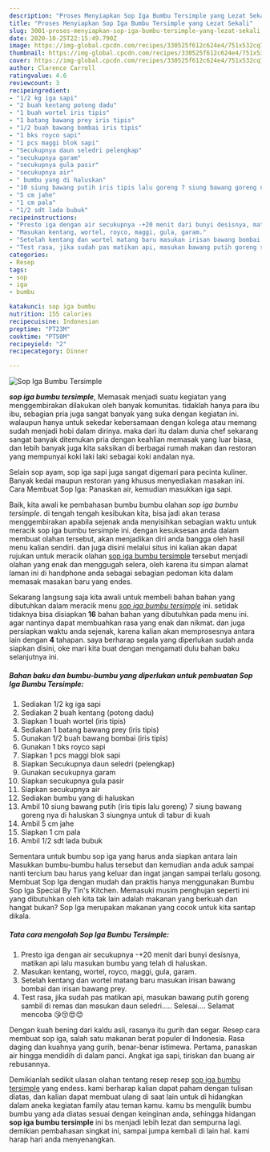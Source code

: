 ```yaml
---
description: "Proses Menyiapkan Sop Iga Bumbu Tersimple yang Lezat Sekali"
title: "Proses Menyiapkan Sop Iga Bumbu Tersimple yang Lezat Sekali"
slug: 3001-proses-menyiapkan-sop-iga-bumbu-tersimple-yang-lezat-sekali
date: 2020-10-25T22:15:49.790Z
image: https://img-global.cpcdn.com/recipes/330525f612c624e4/751x532cq70/sop-iga-bumbu-tersimple-foto-resep-utama.jpg
thumbnail: https://img-global.cpcdn.com/recipes/330525f612c624e4/751x532cq70/sop-iga-bumbu-tersimple-foto-resep-utama.jpg
cover: https://img-global.cpcdn.com/recipes/330525f612c624e4/751x532cq70/sop-iga-bumbu-tersimple-foto-resep-utama.jpg
author: Clarence Carroll
ratingvalue: 4.6
reviewcount: 3
recipeingredient:
- "1/2 kg iga sapi"
- "2 buah kentang potong dadu"
- "1 buah wortel iris tipis"
- "1 batang bawang prey iris tipis"
- "1/2 buah bawang bombai iris tipis"
- "1 bks royco sapi"
- "1 pcs maggi blok sapi"
- "Secukupnya daun seledri pelengkap"
- "secukupnya garam"
- "secukupnya gula pasir"
- "secukupnya air"
- " bumbu yang di haluskan"
- "10 siung bawang putih iris tipis lalu goreng 7 siung bawang goreng nya di haluskan 3 siungnya untuk di tabur di kuah"
- "5 cm jahe"
- "1 cm pala"
- "1/2 sdt lada bubuk"
recipeinstructions:
- "Presto iga dengan air secukupnya -+20 menit dari bunyi desisnya, matikan api lalu masukan bumbu yang telah di haluskan."
- "Masukan kentang, wortel, royco, maggi, gula, garam."
- "Setelah kentang dan wortel matang baru masukan irisan bawang bombai dan irisan bawang prey."
- "Test rasa, jika sudah pas matikan api, masukan bawang putih goreng sambil di remas dan masukan daun seledri..... Selesai.... Selamat mencoba 😘😚😍😊"
categories:
- Resep
tags:
- sop
- iga
- bumbu

katakunci: sop iga bumbu 
nutrition: 155 calories
recipecuisine: Indonesian
preptime: "PT23M"
cooktime: "PT50M"
recipeyield: "2"
recipecategory: Dinner

---
```



![Sop Iga Bumbu Tersimple](https://img-global.cpcdn.com/recipes/330525f612c624e4/751x532cq70/sop-iga-bumbu-tersimple-foto-resep-utama.jpg)

<b><i>sop iga bumbu tersimple</i></b>, Memasak menjadi suatu kegiatan yang menggembirakan dilakukan oleh banyak komunitas. tidaklah hanya para ibu ibu, sebagian pria juga sangat banyak yang suka dengan kegiatan ini. walaupun hanya untuk sekedar kebersamaan dengan kolega atau memang sudah menjadi hobi dalam dirinya. maka dari itu dalam dunia chef sekarang sangat banyak ditemukan pria dengan keahlian memasak yang luar biasa, dan lebih banyak juga kita saksikan di berbagai rumah makan dan restoran yang mempunyai koki laki laki sebagai koki andalan nya.

Selain sop ayam, sop iga sapi juga sangat digemari para pecinta kuliner. Banyak kedai maupun restoran yang khusus menyediakan masakan ini. Cara Membuat Sop Iga: Panaskan air, kemudian masukkan iga sapi.

Baik, kita awali ke pembahasan bumbu bumbu olahan <i>sop iga bumbu tersimple</i>. di tengah tengah kesibukan kita, bisa jadi akan terasa menggembirakan apabila sejenak anda menyisihkan sebagian waktu untuk meracik sop iga bumbu tersimple ini. dengan kesuksesan anda dalam membuat olahan tersebut, akan menjadikan diri anda bangga oleh hasil menu kalian sendiri. dan juga disini melalui situs ini kalian akan dapat rujukan untuk meracik olahan <u>sop iga bumbu tersimple</u> tersebut menjadi olahan yang enak dan menggugah selera, oleh karena itu simpan alamat laman ini di handphone anda sebagai sebagian pedoman kita dalam memasak masakan baru yang endes.


Sekarang langsung saja kita awali untuk membeli bahan bahan yang dibutuhkan dalam meracik menu <u><i>sop iga bumbu tersimple</i></u> ini. setidak tidaknya bisa disiapkan <b>16</b> bahan bahan yang dibutuhkan pada menu ini. agar nantinya dapat membuahkan rasa yang enak dan nikmat. dan juga persiapkan waktu anda sejenak, karena kalian akan memprosesnya antara lain dengan <b>4</b> tahapan. saya berharap segala yang diperlukan sudah anda siapkan disini, oke mari kita buat dengan mengamati dulu bahan baku selanjutnya ini.

<!--inarticleads1-->

##### Bahan baku dan bumbu-bumbu yang diperlukan untuk pembuatan Sop Iga Bumbu Tersimple:

1. Sediakan 1/2 kg iga sapi
1. Sediakan 2 buah kentang (potong dadu)
1. Siapkan 1 buah wortel (iris tipis)
1. Sediakan 1 batang bawang prey (iris tipis)
1. Gunakan 1/2 buah bawang bombai (iris tipis)
1. Gunakan 1 bks royco sapi
1. Siapkan 1 pcs maggi blok sapi
1. Siapkan Secukupnya daun seledri (pelengkap)
1. Gunakan secukupnya garam
1. Siapkan secukupnya gula pasir
1. Siapkan secukupnya air
1. Sediakan  bumbu yang di haluskan
1. Ambil 10 siung bawang putih (iris tipis lalu goreng) 7 siung bawang goreng nya di haluskan 3 siungnya untuk di tabur di kuah
1. Ambil 5 cm jahe
1. Siapkan 1 cm pala
1. Ambil 1/2 sdt lada bubuk


Sementara untuk bumbu sop iga yang harus anda siapkan antara lain Masukkan bumbu-bumbu halus tersebut dan kemudian anda aduk sampai nanti tercium bau harus yang keluar dan ingat jangan sampai terlalu gosong. Membuat Sop Iga dengan mudah dan praktis hanya menggunakan Bumbu Sop Iga Special By Tin&#39;s Kitchen. Memasuki musim penghujan seperti ini yang dibutuhkan oleh kita tak lain adalah makanan yang berkuah dan hangat bukan? Sop Iga merupakan makanan yang cocok untuk kita santap dikala. 

<!--inarticleads2-->

##### Tata cara mengolah Sop Iga Bumbu Tersimple:

1. Presto iga dengan air secukupnya -+20 menit dari bunyi desisnya, matikan api lalu masukan bumbu yang telah di haluskan.
1. Masukan kentang, wortel, royco, maggi, gula, garam.
1. Setelah kentang dan wortel matang baru masukan irisan bawang bombai dan irisan bawang prey.
1. Test rasa, jika sudah pas matikan api, masukan bawang putih goreng sambil di remas dan masukan daun seledri..... Selesai.... Selamat mencoba 😘😚😍😊


Dengan kuah bening dari kaldu asli, rasanya itu gurih dan segar. Resep cara membuat sop iga, salah satu makanan berat populer di Indonesia. Rasa daging dan kuahnya yang gurih, benar-benar istimewa. Pertama, panaskan air hingga mendidih di dalam panci. Angkat iga sapi, tiriskan dan buang air rebusannya. 

Demikianlah sedikit ulasan olahan tentang resep resep <u>sop iga bumbu tersimple</u> yang endess. kami berharap kalian dapat paham dengan tulisan diatas, dan kalian dapat membuat ulang di saat lain untuk di hidangkan dalam aneka kegiatan family atau teman kamu. kamu bs mengulik bumbu bumbu yang ada diatas sesuai dengan keinginan anda, sehingga hidangan <b>sop iga bumbu tersimple</b> ini bs menjadi lebih lezat dan sempurna lagi. demikian pembahasan singkat ini, sampai jumpa kembali di lain hal. kami harap hari anda menyenangkan.
